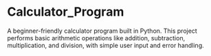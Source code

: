 # Calculator_Program
A beginner-friendly calculator program built in Python. This project performs basic arithmetic operations like addition, subtraction, multiplication, and division, with simple user input and error handling.
